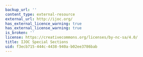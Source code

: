 ```yaml
---
backup_url: ''
content_type: external-resource
external_url: http://ijoc.org/
has_external_licence_warning: true
has_external_license_warning: true
is_broken: ''
license: https://creativecommons.org/licenses/by-nc-sa/4.0/
title: IJOC Special Sections
uid: f3ecb715-444c-4438-940a-b02ee3786bab
---
```

